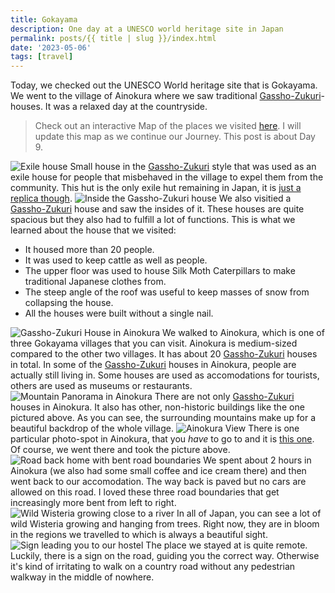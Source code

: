 ```yaml
---
title: Gokayama
description: One day at a UNESCO world heritage site in Japan
permalink: posts/{{ title | slug }}/index.html
date: '2023-05-06'
tags: [travel]
---
```


Today, we checked out the UNESCO World heritage site that is Gokayama. We went to the village of Ainokura where we saw traditional [Gassho-Zukuri](https://en.wikipedia.org/wiki/Minka)-houses. It was a relaxed day at the countryside.

> Check out an interactive Map of the places we visited [here](https://wanderlog.com/view/ipgoeoyijw/japan-trip/shared). I will update this map as we continue our Journey. This post is about Day 9.

![Exile house](/images/japan09/2023-05-06_091834_00.jpg)
Small house in the [Gassho-Zukuri](https://en.wikipedia.org/wiki/Minka) style that was used as an exile house for people that misbehaved in the village to expel them from the community. This hut is the only exile hut remaining in Japan, it is [just a replica though](https://www.mlit.go.jp/tagengo-db/en/R1-00124.html).
![Inside the Gassho-Zukuri house](/images/japan09/2023-05-06_093031_00.JPG)
We also visitied a [Gassho-Zukuri](https://en.wikipedia.org/wiki/Minka) house and saw the insides of it. These houses are quite spacious but they also had to fulfill a lot of functions. This is what we learned about the house that we visited:

- It housed more than 20 people.
- It was used to keep cattle as well as people.
- The upper floor was used to house Silk Moth Caterpillars to make traditional Japanese clothes from.
- The steep angle of the roof was useful to keep masses of snow from collapsing the house.
- All the houses were built without a single nail.

![Gassho-Zukuri House in Ainokura](/images/japan09/2023-05-06_112732_00.JPG)
We walked to Ainokura, which is one of three Gokayama villages that you can visit. Ainokura is medium-sized compared to the other two villages. It has about 20 [Gassho-Zukuri](https://en.wikipedia.org/wiki/Minka) houses in total. In some of the [Gassho-Zukuri](https://en.wikipedia.org/wiki/Minka) houses in Ainokura, people are actually still living in. Some houses are used as accomodations for tourists, others are used as museums or restaurants.
![Mountain Panorama in Ainokura](/images/japan09/2023-05-06_105746_00.jpg)
There are not only [Gassho-Zukuri](https://en.wikipedia.org/wiki/Minka) houses in Ainokura. It also has other, non-historic buildings like the one pictured above. As you can see, the surrounding mountains make up for a beautiful backdrop of the whole village.
![Ainokura View](/images/japan09/2023-05-06_115409_00.JPG)
There is one particular photo-spot in Ainokura, that you _have_ to go to and it is [this one](https://www.google.de/maps/place/Ainokura+Panoramic+Viewpoint/@36.4277733,136.9317984,17z/data=!3m1!4b1!4m6!3m5!1s0x5ff817ad533e09c7:0xa38c22e844c1d5d4!8m2!3d36.427769!4d136.9343733!16s%2Fg%2F11f9z0hsx6). Of course, we went there and took the picture above.
![Road back home with bent road boundaries](/images/japan09/2023-05-06_125909_00.JPG)
We spent about 2 hours in Ainokura (we also had some small coffee and ice cream there) and then went back to our accomodation. The way back is paved but no cars are allowed on this road. I loved these three road boundaries that get increasingly more bent from left to right.
![Wild Wisteria growing close to a river](/images/japan09/2023-05-06_141238_00.JPG)
In all of Japan, you can see a lot of wild Wisteria growing and hanging from trees. Right now, they are in bloom in the regions we travelled to which is always a beautiful sight.
![Sign leading you to our hostel](/images/japan09/2023-05-06_141948_00.JPG)
The place we stayed at is quite remote. Luckily, there is a sign on the road, guiding you the correct way. Otherwise it's kind of irritating to walk on a country road without any pedestrian walkway in the middle of nowhere.